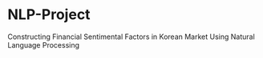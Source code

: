 # NLP-Project
Constructing Financial Sentimental Factors in Korean Market Using Natural Language Processing
